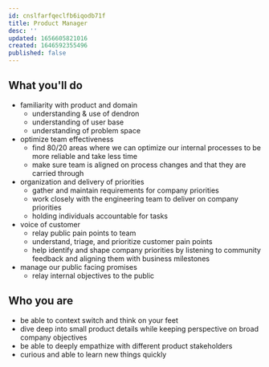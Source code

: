 ```yaml
---
id: cnslfarfqeclfb6iqodb71f
title: Product Manager
desc: ''
updated: 1656605821016
created: 1646592355496
published: false
---
```


## What you'll do
- familiarity with product and domain
    - understanding & use of dendron
    - understanding of user base
    - understanding of problem space
- optimize team effectiveness
    - find 80/20 areas where we can optimize our internal processes to be more reliable and take less time
    - make sure team is aligned on process changes and that they are carried through
- organization and delivery of priorities
    - gather and maintain requirements for company priorities
    - work closely with the engineering team to deliver on company priorities
    - holding individuals accountable for tasks
- voice of customer
    - relay public pain points to team
    - understand, triage, and prioritize customer pain points
    - help identify and shape company priorities by listening to community feedback and aligning them with business milestones
- manage our public facing promises
    - relay internal objectives to the public

## Who you are
- be able to context switch and think on your feet
- dive deep into small product details while keeping perspective on broad company objectives
- be able to deeply empathize with different product stakeholders 
- curious and able to learn new things quickly
